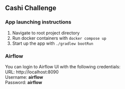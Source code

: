 ## Cashi Challenge

### App launching instructions
1. Navigate to root project directory
2. Run docker containers with `docker compose up`
3. Start up the app with `./gradlew bootRun`

### Airflow
You can login to Airflow UI with the following credentials:  
URL: http://localhost:8090  
Username: **airflow**  
Password: **airflow**
